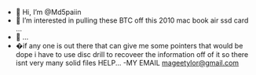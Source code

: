 - 👋 Hi, I’m @Md5paiin
- 👀 I’m interested in pulling these BTC off this 2010 mac book air ssd card ...
- 🌱 ...
- �if any one is out there that can give me some pointers that would be dope i have to use disc drill to recoveer the information
off of it so there isnt very many solid files HELP...
-MY EMAIL mageetylor@gmail.com

<!---
Md5paiin/Md5paiin is a ✨ special ✨ repository because its `README.md` (this file) appears on your GitHub profile.
You can click the Preview link to take a look at your changes.
--->
